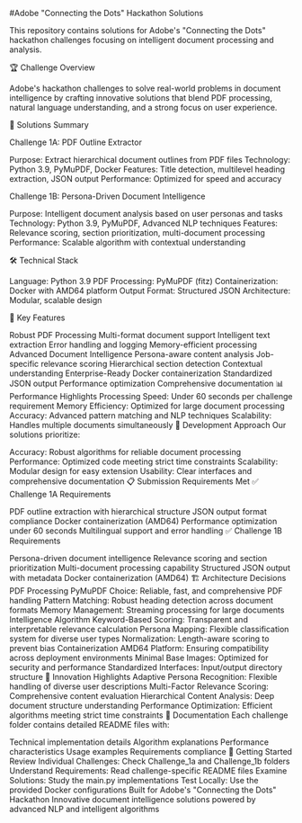 #Adobe "Connecting the Dots" Hackathon Solutions

This repository contains solutions for Adobe's "Connecting the Dots" hackathon challenges focusing on intelligent document processing and analysis.

🏆 Challenge Overview

Adobe's hackathon challenges to solve real-world problems in document intelligence by crafting innovative solutions that blend PDF processing, natural language understanding, and a strong focus on user experience.

🚀 Solutions Summary

Challenge 1A: PDF Outline Extractor

Purpose: Extract hierarchical document outlines from PDF files
Technology: Python 3.9, PyMuPDF, Docker
Features: Title detection, multilevel heading extraction, JSON output
Performance: Optimized for speed and accuracy

Challenge 1B: Persona-Driven Document Intelligence

Purpose: Intelligent document analysis based on user personas and tasks
Technology: Python 3.9, PyMuPDF, Advanced NLP techniques
Features: Relevance scoring, section prioritization, multi-document processing
Performance: Scalable algorithm with contextual understanding

🛠️ Technical Stack

Language: Python 3.9
PDF Processing: PyMuPDF (fitz)
Containerization: Docker with AMD64 platform
Output Format: Structured JSON
Architecture: Modular, scalable design

🎯 Key Features

Robust PDF Processing
Multi-format document support
Intelligent text extraction
Error handling and logging
Memory-efficient processing
Advanced Document Intelligence
Persona-aware content analysis
Job-specific relevance scoring
Hierarchical section detection
Contextual understanding
Enterprise-Ready
Docker containerization
Standardized JSON output
Performance optimization
Comprehensive documentation
📊 Performance Highlights
Processing Speed: Under 60 seconds per challenge requirement
Memory Efficiency: Optimized for large document processing
Accuracy: Advanced pattern matching and NLP techniques
Scalability: Handles multiple documents simultaneously
🔧 Development Approach
Our solutions prioritize:

Accuracy: Robust algorithms for reliable document processing
Performance: Optimized code meeting strict time constraints
Scalability: Modular design for easy extension
Usability: Clear interfaces and comprehensive documentation
📋 Submission Requirements Met
✅ Challenge 1A Requirements

PDF outline extraction with hierarchical structure
JSON output format compliance
Docker containerization (AMD64)
Performance optimization under 60 seconds
Multilingual support and error handling
✅ Challenge 1B Requirements

Persona-driven document intelligence
Relevance scoring and section prioritization
Multi-document processing capability
Structured JSON output with metadata
Docker containerization (AMD64)
🏗️ Architecture Decisions
PDF Processing
PyMuPDF Choice: Reliable, fast, and comprehensive PDF handling
Pattern Matching: Robust heading detection across document formats
Memory Management: Streaming processing for large documents
Intelligence Algorithm
Keyword-Based Scoring: Transparent and interpretable relevance calculation
Persona Mapping: Flexible classification system for diverse user types
Normalization: Length-aware scoring to prevent bias
Containerization
AMD64 Platform: Ensuring compatibility across deployment environments
Minimal Base Images: Optimized for security and performance
Standardized Interfaces: Input/output directory structure
🎉 Innovation Highlights
Adaptive Persona Recognition: Flexible handling of diverse user descriptions
Multi-Factor Relevance Scoring: Comprehensive content evaluation
Hierarchical Content Analysis: Deep document structure understanding
Performance Optimization: Efficient algorithms meeting strict time constraints
📝 Documentation
Each challenge folder contains detailed README files with:

Technical implementation details
Algorithm explanations
Performance characteristics
Usage examples
Requirements compliance
🔗 Getting Started
Review Individual Challenges: Check Challenge_1a and Challenge_1b folders
Understand Requirements: Read challenge-specific README files
Examine Solutions: Study the main.py implementations
Test Locally: Use the provided Docker configurations
Built for Adobe's "Connecting the Dots" Hackathon
Innovative document intelligence solutions powered by advanced NLP and intelligent algorithms